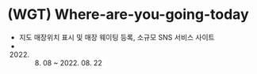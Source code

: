 # (WGT) Where-are-you-going-today
+ 지도 매장위치 표시 및 매장 웨이팅 등록, 소규모 SNS 서비스 사이트
+ 2022. 08. 08 ~ 2022. 08. 22
 
